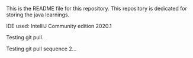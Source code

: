 This is the README file for this repository.
This repository is dedicated for storing the java learnings.

IDE used: IntelliJ Community edition 2020.1

Testing git pull.

Testing git pull sequence 2...
